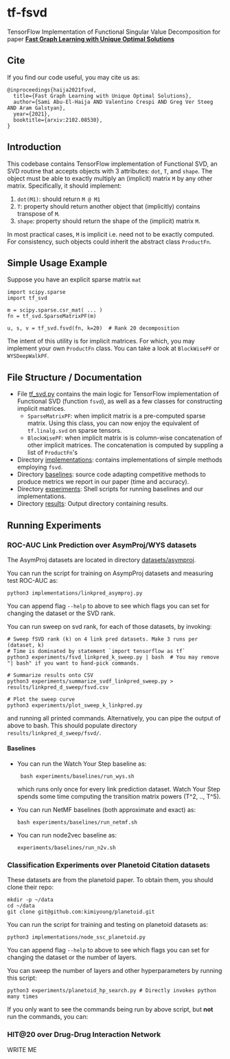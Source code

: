 # tf-fsvd
TensorFlow Implementation of Functional Singular Value Decomposition for paper
[**Fast Graph Learning with Unique Optimal Solutions**](https://arxiv.org/abs/2102.08530)

## Cite
If you find our code useful, you may cite us as:

    @inproceedings{haija2021fsvd,
      title={Fast Graph Learning with Unique Optimal Solutions},
      author={Sami Abu-El-Haija AND Valentino Crespi AND Greg Ver Steeg AND Aram Galstyan},
      year={2021},
      booktitle={arxiv:2102.08530},
    }

## Introduction

This codebase contains TensorFlow implementation of Functional SVD, an SVD routine
that accepts objects with 3 attributes: `dot`, `T`, and `shape`.
The object must be able to exactly multiply an (implicit) matrix `M` by any other
matrix. Specifically, it should implement:

  1. `dot(M1)`: should return `M @ M1`
  1. `T`: property should return another object that (implicitly) contains transpose of `M`.
  1. `shape`: property should return the shape of the (implicit) matrix `M`.

In most practical cases, `M` is implicit i.e. need not to be exactly computed.
For consistency, such objects could inherit the abstract class `ProductFn`.



## Simple Usage Example

Suppose you have an explicit sparse matrix `mat`

    import scipy.sparse
    import tf_svd

    m = scipy.sparse.csr_mat( ... )
    fn = tf_svd.SparseMatrixPF(m)

    u, s, v = tf_svd.fsvd(fn, k=20)  # Rank 20 decomposition


The intent of this utility is for implicit matrices. For which, you may implement
your own `ProductFn` class. You can take a look at `BlockWisePF` or `WYSDeepWalkPF`.


## File Structure / Documentation

 * File [tf_svd.py](https://github.com/samihaija/tf-fsvd/blob/main/tf_svd.py) contains the main logic for TensorFlow implementation of
   Functional SVD (function `fsvd`), as well as a few classes for constructing
   implicit matrices.
   * `SparseMatrixPF`: when implicit matrix is a pre-computed sparse matrix.
     Using this class, you can now enjoy the equivalent of `tf.linalg.svd` on
     sparse tensors.
   * `BlockWisePF`: when implicit matrix is is column-wise concatenation of other
     implicit matrices. The concatenation is computed by suppling a list of `ProductFn`'s
 * Directory [implementations](https://github.com/samihaija/tf-fsvd/tree/main/implementations): contains implementations of simple methods employing `fsvd`.
 * Directory [baselines](https://github.com/samihaija/tf-fsvd/tree/main/baselines): source code adapting competitive methods to produce metrics
   we report in our paper (time and accuracy).
 * Directory [experiments](https://github.com/samihaija/tf-fsvd/tree/main/experiments): Shell scripts for running baselines and our implementations.
 * Directory [results](https://github.com/samihaija/tf-fsvd/tree/main/results): Output directory containing results.


## Running Experiments

### ROC-AUC Link Prediction over AsymProj/WYS datasets
The AsymProj datasets are located in directory [datasets/asymproj](https://github.com/samihaija/tf-fsvd/tree/main/datasets/asymproj).

You can run the script for training on AsympProj datasets and measuring test ROC-AUC as:

    python3 implementations/linkpred_asymproj.py

You can append flag `--help` to above to see which flags you can set for changing the dataset or the SVD rank.

You can run sweep on svd rank, for each of those datasets, by invoking:

    # Sweep fSVD rank (k) on 4 link pred datasets. Make 3 runs per (dataset, k)
    # Time is dominated by statement `import tensorflow as tf`
    python3 experiments/fsvd_linkpred_k_sweep.py | bash  # You may remove "| bash" if you want to hand-pick commands.
    
    # Summarize results onto CSV
    python3 experiments/summarize_svdf_linkpred_sweep.py > results/linkpred_d_sweep/fsvd.csv
    
    # Plot the sweep curve
    python3 experiments/plot_sweep_k_linkpred.py


and running all printed commands. Alternatively, you can pipe the output of above to bash. This should populate directory `results/linkpred_d_sweep/fsvd/`.

#### Baselines

 * You can run the Watch Your Step baseline as:
   
        bash experiments/baselines/run_wys.sh
   
   which runs only once for every link prediction dataset. Watch Your Step spends some time computing the transition matrix    powers (T^2, .., T^5).

 * You can run NetMF baselines (both approximate and exact) as:
 
       bash experiments/baselines/run_netmf.sh
   
 * You can run node2vec baseline as:
 
       experiments/baselines/run_n2v.sh


### Classification Experiments over Planetoid Citation datasets
These datasets are from the planetoid paper. To obtain them, you should clone their repo:

    mkdir -p ~/data
    cd ~/data
    git clone git@github.com:kimiyoung/planetoid.git

You can run the script for training and testing on planetoid datasets as:

    python3 implementations/node_ssc_planetoid.py

You can append flag `--help` to above to see which flags you can set for changing the dataset or the number of layers.

You can sweep the number of layers and other hyperparameters by running this script:

    python3 experiments/planetoid_hp_search.py # Directly invokes python many times

If you only want to see the commands being run by above script, but **not** run the commands, you can:


### HIT@20 over Drug-Drug Interaction Network
WRITE ME 

